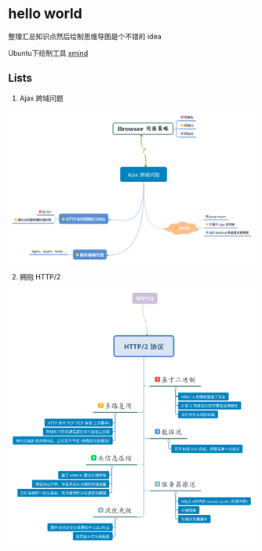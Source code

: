 # hello world

整理汇总知识点然后绘制思维导图是个不错的 idea

Ubuntu下绘制工具 [xmind](http://www.xmind.net/)

## Lists

1. Ajax 跨域问题

![Ajax 跨域问题.png](./ajax-cross-domain-issues/mind.png)

2. 拥抱 HTTP/2

![http2](./how-about-http2/images/mind.png)